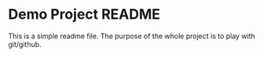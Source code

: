 # Demo Project README

This is a simple readme file. The purpose of the whole project is to play with git/github.